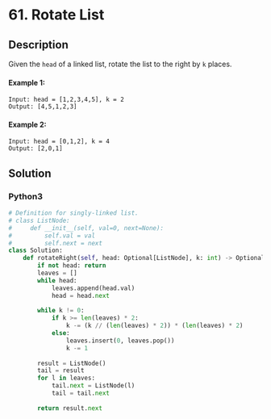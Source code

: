 # 61. Rotate List


## Description
Given the `head` of a linked list, rotate the list to the right by `k` places.

#### Example 1:
```
Input: head = [1,2,3,4,5], k = 2
Output: [4,5,1,2,3]
```

#### Example 2:
```
Input: head = [0,1,2], k = 4
Output: [2,0,1]
```


## Solution

### Python3
```python
# Definition for singly-linked list.
# class ListNode:
#     def __init__(self, val=0, next=None):
#         self.val = val
#         self.next = next
class Solution:
    def rotateRight(self, head: Optional[ListNode], k: int) -> Optional[ListNode]:
        if not head: return
        leaves = []
        while head:
            leaves.append(head.val)
            head = head.next
        
        while k != 0:
            if k >= len(leaves) * 2:
                k -= (k // (len(leaves) * 2)) * (len(leaves) * 2)
            else:
                leaves.insert(0, leaves.pop())
                k -= 1
        
        result = ListNode()
        tail = result
        for l in leaves:
            tail.next = ListNode(l)
            tail = tail.next
        
        return result.next
```
